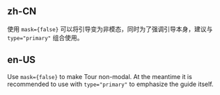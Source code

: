 ## zh-CN

使用 `mask={false}` 可以将引导变为非模态，同时为了强调引导本身，建议与 `type="primary"` 组合使用。

## en-US

Use `mask={false}` to make Tour non-modal. At the meantime it is recommended to use with `type="primary"` to emphasize the guide itself.
